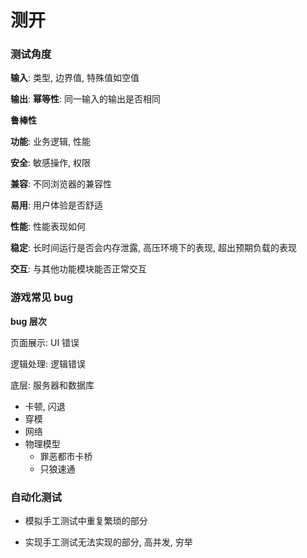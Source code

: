 # 测开

### 测试角度

**输入**: 类型, 边界值, 特殊值如空值 

**输出**: **幂等性**: 同一输入的输出是否相同

**鲁棒性**

**功能**: 业务逻辑, 性能

**安全**: 敏感操作, 权限

**兼容**: 不同浏览器的兼容性

**易用**: 用户体验是否舒适

**性能**: 性能表现如何

**稳定**: 长时间运行是否会内存泄露, 高压环境下的表现, 超出预期负载的表现

**交互**: 与其他功能模块能否正常交互

### 游戏常见 bug

**bug 层次**

页面展示: UI 错误

逻辑处理: 逻辑错误

底层: 服务器和数据库

* 卡顿, 闪退
* 穿模
* 网络
* 物理模型
  * 罪恶都市卡桥
  * 只狼速通


### 自动化测试

* 模拟手工测试中重复繁琐的部分

* 实现手工测试无法实现的部分, 高并发, 穷举

  
